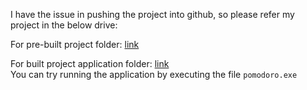 I have the issue in pushing the project into github, so please refer my project in the below drive:

For pre-built project folder: [link](https://1drv.ms/u/s!AncqIKOijUe4kk4FmQ2ZbXZhEbTV?e=E9di0Q)

For built project application folder: [link](https://1drv.ms/u/s!AncqIKOijUe4lifQIQXrJShgqfLV?e=88wiv5)
<br>
You can try running the application by executing the file `pomodoro.exe`


